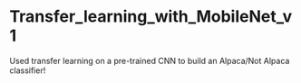 # Transfer_learning_with_MobileNet_v1

Used transfer learning on a pre-trained CNN to build an Alpaca/Not Alpaca classifier!

